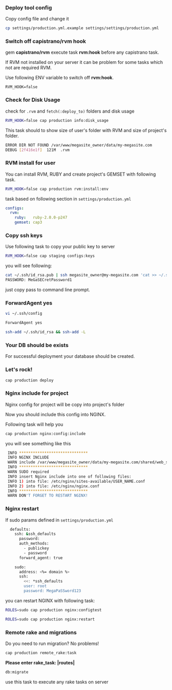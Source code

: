 ### Deploy tool config

Copy config file and change it

```sh
cp settings/production.yml.example settings/settings/production.yml
```

### Switch off capistrano/rvm hook

gem **capistrano/rvm** execute task **rvm:hook** before any capistrano task.

If RVM not installed on your server it can be problem for some tasks which not are required RVM.

Use following ENV variable to switch off **rvm:hook**.

```
RVM_HOOK=false
```

### Check for Disk Usage

check for ```.rvm``` and ```fetch(:deploy_to)``` folders and disk usage

```sh
RVM_HOOK=false cap production info:disk_usage
```

This task should to show size of user's folder with RVM and size of project's folder.

```sh
ERROR DIR NOT FOUND /var/www/megasite_owner/data/my-megasite.com
DEBUG [2f416e1f]  121M  .rvm
```

### RVM install for user

You can install RVM, RUBY and create project's GEMSET with following task.

```sh
RVM_HOOK=false cap production rvm:install:env
```

task based on following section in ```settings/production.yml```

```yml
configs:
  rvm:
    ruby:   ruby-2.0.0-p247
    gemset: cap3
```

### Copy ssh keys

Use following task to copy your public key to server

```sh
RVM_HOOK=false cap staging configs:keys
```

you will see following:

```sh
cat ~/.ssh/id_rsa.pub | ssh megasite_owner@my-megasite.com 'cat >> ~/.ssh/authorized_keys'
PASSWORD: MeGaSECretPassword1
```

just copy pass to command line prompt.

### ForwardAgent yes

```sh
vi ~/.ssh/config
```

```sh
ForwardAgent yes
```

```sh
ssh-add ~/.ssh/id_rsa && ssh-add -L
```

### Your DB should be exists

For successful deployment your database should be created.

### Let's rock!

```sh
cap production deploy
```

### Nginx include for project

Nginx config for project will be copy into project's folder

Now you should include this config into NGINX.

Following task will help you

```sh
cap production nginx:config:include
```

you will see something like this

```sh
 INFO ******************************
 INFO NGINX INCLUDE
 WARN include /var/www/megasite_owner/data/my-megasite.com/shared/web_server/nginx/config;
 INFO ******************************
 WARN SUDO required
 INFO insert Nginx include into one of following files:
 INFO 1) into file: /etc/nginx/sites-available/USER_NAME.conf
 INFO 2) into file: /etc/nginx/nginx.conf
 INFO ******************************
 WARN DON'T FORGET TO RESTART NGINX!
```

### Nginx restart

If sudo params defined in ```settings/production.yml```

```sh
  defaults:
    ssh: &ssh_defaults
      password:
      auth_methods:
        - publickey
        - password
      forward_agent: true

    sudo:
      address: <%= domain %>
      ssh:
        <<: *ssh_defaults
        user: root
        password: MegaPaSSword123
```

you can restart NGINX with following task:

```sh
ROLES=sudo cap production nginx:configtest

ROLES=sudo cap production nginx:restart
```

### Remote rake and migrations

Do you need to run migration? No problems!

```sh
cap production remote_rake:task
```

**Please enter rake_task: |routes|**

```sh
db:migrate
```

use this task to execute any rake tasks on server

